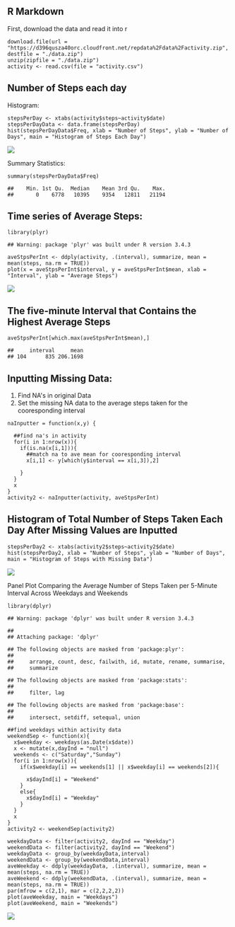 R Markdown
----------

First, download the data and read it into r

    download.file(url = "https://d396qusza40orc.cloudfront.net/repdata%2Fdata%2Factivity.zip", destfile = "./data.zip")
    unzip(zipfile = "./data.zip")
    activity <- read.csv(file = "activity.csv")

Number of Steps each day
------------------------

Histogram:

    stepsPerDay <- xtabs(activity$steps~activity$date)
    stepsPerDayData <- data.frame(stepsPerDay)
    hist(stepsPerDayData$Freq, xlab = "Number of Steps", ylab = "Number of Days", main = "Histogram of Steps Each Day")

![](PA1_template_files/figure-markdown_strict/histOfSteps-1.png)

Summary Statistics:

    summary(stepsPerDayData$Freq)

    ##    Min. 1st Qu.  Median    Mean 3rd Qu.    Max. 
    ##       0    6778   10395    9354   12811   21194

Time series of Average Steps:
-----------------------------

    library(plyr)

    ## Warning: package 'plyr' was built under R version 3.4.3

    aveStpsPerInt <- ddply(activity, .(interval), summarize, mean = mean(steps, na.rm = TRUE))
    plot(x = aveStpsPerInt$interval, y = aveStpsPerInt$mean, xlab = "Interval", ylab = "Average Steps")

![](PA1_template_files/figure-markdown_strict/timeSeries-1.png)

The five-minute Interval that Contains the Highest Average Steps
----------------------------------------------------------------

    aveStpsPerInt[which.max(aveStpsPerInt$mean),]

    ##     interval     mean
    ## 104      835 206.1698

Inputting Missing Data:
-----------------------

1.  Find NA's in original Data
2.  Set the missing NA data to the average steps taken for the
    cooresponding interval

<!-- -->

    naInputter = function(x,y) {
      
      ##find na's in activity
      for(i in 1:nrow(x)){
        if(is.na(x[i,1])){
          ##match na to ave mean for cooresponding interval
          x[i,1] <- y[which(y$interval == x[i,3]),2]
      
        }
      }
      x
    }
    activity2 <- naInputter(activity, aveStpsPerInt)

Histogram of Total Number of Steps Taken Each Day After Missing Values are Inputted
-----------------------------------------------------------------------------------

    stepsPerDay2 <- xtabs(activity2$steps~activity2$date)
    hist(stepsPerDay2, xlab = "Number of Steps", ylab = "Number of Days", main = "Histogram of Steps with Missing Data")

![](PA1_template_files/figure-markdown_strict/hist-1.png)

Panel Plot Comparing the Average Number of Steps Taken per 5-Minute
Interval Across Weekdays and Weekends

    library(dplyr)

    ## Warning: package 'dplyr' was built under R version 3.4.3

    ## 
    ## Attaching package: 'dplyr'

    ## The following objects are masked from 'package:plyr':
    ## 
    ##     arrange, count, desc, failwith, id, mutate, rename, summarise,
    ##     summarize

    ## The following objects are masked from 'package:stats':
    ## 
    ##     filter, lag

    ## The following objects are masked from 'package:base':
    ## 
    ##     intersect, setdiff, setequal, union

    ##find weekdays within activity data
    weekendSep <- function(x){
      x$weekday <- weekdays(as.Date(x$date))
      x <- mutate(x,dayInd = "null")
      weekends <- c("Saturday","Sunday")
      for(i in 1:nrow(x)){
        if(x$weekday[i] == weekends[1] || x$weekday[i] == weekends[2]){
          
          x$dayInd[i] = "Weekend"
        }
        else{
          x$dayInd[i] = "Weekday"
        }
      }
      x
    }
    activity2 <- weekendSep(activity2)

    weekdayData <- filter(activity2, dayInd == "Weekday")
    weekendData <- filter(activity2, dayInd == "Weekend")
    weekdayData <- group_by(weekdayData,interval)
    weekendData <- group_by(weekendData,interval)
    aveWeekday <- ddply(weekdayData, .(interval), summarize, mean = mean(steps, na.rm = TRUE))
    aveWeekend <- ddply(weekendData, .(interval), summarize, mean = mean(steps, na.rm = TRUE))
    par(mfrow = c(2,1), mar = c(2,2,2,2))
    plot(aveWeekday, main = "Weekdays")
    plot(aveWeekend, main = "Weekends")

![](PA1_template_files/figure-markdown_strict/Panel%20Plot-1.png)
